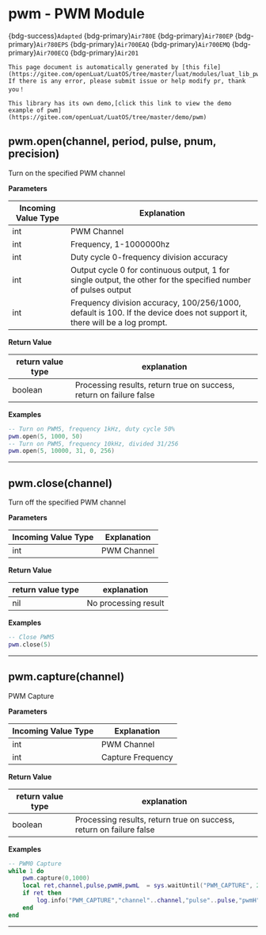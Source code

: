 # pwm - PWM Module

{bdg-success}`Adapted` {bdg-primary}`Air780E` {bdg-primary}`Air780EP` {bdg-primary}`Air780EPS` {bdg-primary}`Air700EAQ` {bdg-primary}`Air700EMQ` {bdg-primary}`Air700ECQ` {bdg-primary}`Air201`

```{note}
This page document is automatically generated by [this file](https://gitee.com/openLuat/LuatOS/tree/master/luat/modules/luat_lib_pwm.c). If there is any error, please submit issue or help modify pr, thank you！
```

```{tip}
This library has its own demo,[click this link to view the demo example of pwm](https://gitee.com/openLuat/LuatOS/tree/master/demo/pwm)
```

## pwm.open(channel, period, pulse, pnum, precision)



Turn on the specified PWM channel

**Parameters**

|Incoming Value Type | Explanation|
|-|-|
|int|PWM Channel|
|int|Frequency, 1-1000000hz|
|int|Duty cycle 0-frequency division accuracy|
|int|Output cycle 0 for continuous output, 1 for single output, the other for the specified number of pulses output|
|int|Frequency division accuracy, 100/256/1000, default is 100. If the device does not support it, there will be a log prompt.|

**Return Value**

|return value type | explanation|
|-|-|
|boolean|Processing results, return true on success, return on failure false|

**Examples**

```lua
-- Turn on PWM5, frequency 1kHz, duty cycle 50%
pwm.open(5, 1000, 50)
-- Turn on PWM5, frequency 10kHz, divided 31/256
pwm.open(5, 10000, 31, 0, 256)

```

---

## pwm.close(channel)



Turn off the specified PWM channel

**Parameters**

|Incoming Value Type | Explanation|
|-|-|
|int|PWM Channel|

**Return Value**

|return value type | explanation|
|-|-|
|nil|No processing result|

**Examples**

```lua
-- Close PWM5
pwm.close(5)

```

---

## pwm.capture(channel)



PWM Capture

**Parameters**

|Incoming Value Type | Explanation|
|-|-|
|int|PWM Channel|
|int|Capture Frequency|

**Return Value**

|return value type | explanation|
|-|-|
|boolean|Processing results, return true on success, return on failure false|

**Examples**

```lua
-- PWM0 Capture
while 1 do
    pwm.capture(0,1000)
    local ret,channel,pulse,pwmH,pwmL  = sys.waitUntil("PWM_CAPTURE", 2000)
    if ret then
        log.info("PWM_CAPTURE","channel"..channel,"pulse"..pulse,"pwmH"..pwmH,"pwmL"..pwmL)
    end
end

```

---

